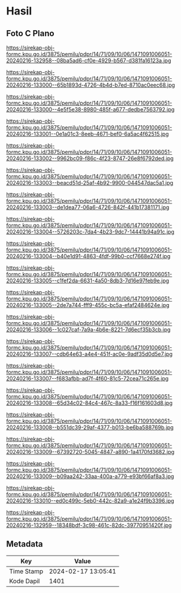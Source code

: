 # Hasil

## Foto C Plano

https://sirekap-obj-formc.kpu.go.id/3875/pemilu/pdpr/14/71/09/10/06/1471091006051-20240216-132958--08ba5ad6-cf0e-4929-b567-d381fa16123a.jpg

https://sirekap-obj-formc.kpu.go.id/3875/pemilu/pdpr/14/71/09/10/06/1471091006051-20240216-133000--65b1893d-4726-4b4d-b7ed-8710ac0eec68.jpg

https://sirekap-obj-formc.kpu.go.id/3875/pemilu/pdpr/14/71/09/10/06/1471091006051-20240216-133000--4e5f5e38-8980-485f-a677-dedbe7563792.jpg

https://sirekap-obj-formc.kpu.go.id/3875/pemilu/pdpr/14/71/09/10/06/1471091006051-20240216-133001--0e1a01c3-8eeb-4671-bef0-6a5ac4f62515.jpg

https://sirekap-obj-formc.kpu.go.id/3875/pemilu/pdpr/14/71/09/10/06/1471091006051-20240216-133002--9962bc09-f86c-4f23-8747-26e8f6792ded.jpg

https://sirekap-obj-formc.kpu.go.id/3875/pemilu/pdpr/14/71/09/10/06/1471091006051-20240216-133003--beacd51d-25af-4b92-9900-044547dac5a1.jpg

https://sirekap-obj-formc.kpu.go.id/3875/pemilu/pdpr/14/71/09/10/06/1471091006051-20240216-133003--de1dea77-06a6-4726-842f-441b17381171.jpg

https://sirekap-obj-formc.kpu.go.id/3875/pemilu/pdpr/14/71/09/10/06/1471091006051-20240216-133004--5726203c-7da4-4b23-9dc7-14441b94a91c.jpg

https://sirekap-obj-formc.kpu.go.id/3875/pemilu/pdpr/14/71/09/10/06/1471091006051-20240216-133004--b40e1d91-4863-4fdf-99b0-ccf7668e274f.jpg

https://sirekap-obj-formc.kpu.go.id/3875/pemilu/pdpr/14/71/09/10/06/1471091006051-20240216-133005--c1fef2da-6631-4a50-8db3-7d16e97feb9e.jpg

https://sirekap-obj-formc.kpu.go.id/3875/pemilu/pdpr/14/71/09/10/06/1471091006051-20240216-133005--2de7a744-fff9-455c-bc5a-efaf2484624e.jpg

https://sirekap-obj-formc.kpu.go.id/3875/pemilu/pdpr/14/71/09/10/06/1471091006051-20240216-133006--1c027caf-7a9a-4b6e-8221-7d6ecf35b3cb.jpg

https://sirekap-obj-formc.kpu.go.id/3875/pemilu/pdpr/14/71/09/10/06/1471091006051-20240216-133007--cdb64e63-a4e4-451f-ac0e-9adf35d0d5e7.jpg

https://sirekap-obj-formc.kpu.go.id/3875/pemilu/pdpr/14/71/09/10/06/1471091006051-20240216-133007--f683afbb-ad7f-4f60-81c5-72cea71c265e.jpg

https://sirekap-obj-formc.kpu.go.id/3875/pemilu/pdpr/14/71/09/10/06/1471091006051-20240216-133008--65d34c02-84c4-467c-8a33-f16f161603d8.jpg

https://sirekap-obj-formc.kpu.go.id/3875/pemilu/pdpr/14/71/09/10/06/1471091006051-20240216-133008--b551dc39-29af-4377-b013-be6ba588769b.jpg

https://sirekap-obj-formc.kpu.go.id/3875/pemilu/pdpr/14/71/09/10/06/1471091006051-20240216-133009--67392720-5045-4847-a890-1a4170fd3682.jpg

https://sirekap-obj-formc.kpu.go.id/3875/pemilu/pdpr/14/71/09/10/06/1471091006051-20240216-133009--b09aa242-33aa-400a-a779-e93bf66af8a3.jpg

https://sirekap-obj-formc.kpu.go.id/3875/pemilu/pdpr/14/71/09/10/06/1471091006051-20240216-133010--ed0c499c-5eb0-442c-82a9-a1e24f9b3396.jpg

https://sirekap-obj-formc.kpu.go.id/3875/pemilu/pdpr/14/71/09/10/06/1471091006051-20240216-132959--18348bdf-3c98-461c-82dc-39770951420f.jpg


## Metadata

| Key        | Value               |
| ---------- | ------------------- |
| Time Stamp | 2024-02-17 13:05:41 |
| Kode Dapil | 1401                |



